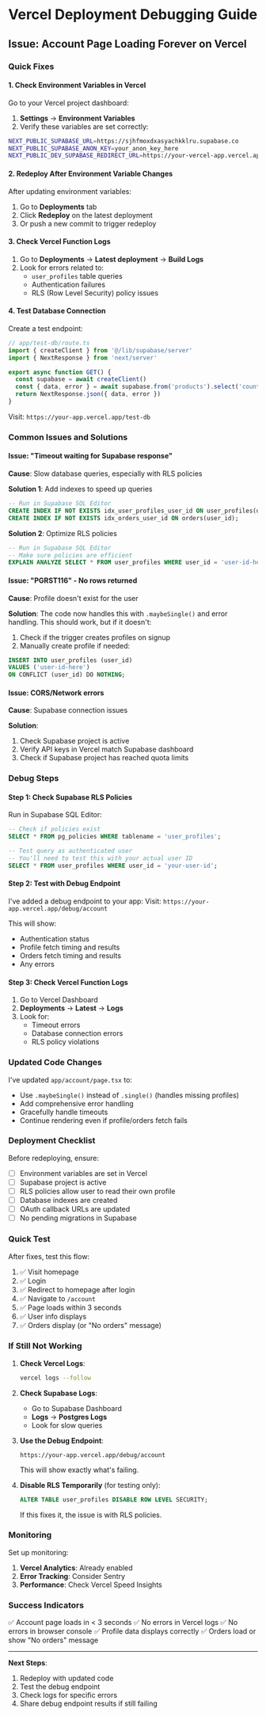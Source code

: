 # Vercel Deployment Debugging Guide

## Issue: Account Page Loading Forever on Vercel

### Quick Fixes

#### 1. Check Environment Variables in Vercel

Go to your Vercel project dashboard:
1. **Settings** → **Environment Variables**
2. Verify these variables are set correctly:

```bash
NEXT_PUBLIC_SUPABASE_URL=https://sjhfmoxdxasyachkklru.supabase.co
NEXT_PUBLIC_SUPABASE_ANON_KEY=your_anon_key_here
NEXT_PUBLIC_DEV_SUPABASE_REDIRECT_URL=https://your-vercel-app.vercel.app
```

#### 2. Redeploy After Environment Variable Changes

After updating environment variables:
1. Go to **Deployments** tab
2. Click **Redeploy** on the latest deployment
3. Or push a new commit to trigger redeploy

#### 3. Check Vercel Function Logs

1. Go to **Deployments** → **Latest deployment** → **Build Logs**
2. Look for errors related to:
   - `user_profiles` table queries
   - Authentication failures
   - RLS (Row Level Security) policy issues

#### 4. Test Database Connection

Create a test endpoint:
```typescript
// app/test-db/route.ts
import { createClient } from '@/lib/supabase/server'
import { NextResponse } from 'next/server'

export async function GET() {
  const supabase = await createClient()
  const { data, error } = await supabase.from('products').select('count')
  return NextResponse.json({ data, error })
}
```

Visit: `https://your-app.vercel.app/test-db`

### Common Issues and Solutions

#### Issue: "Timeout waiting for Supabase response"

**Cause**: Slow database queries, especially with RLS policies

**Solution 1**: Add indexes to speed up queries
```sql
-- Run in Supabase SQL Editor
CREATE INDEX IF NOT EXISTS idx_user_profiles_user_id ON user_profiles(user_id);
CREATE INDEX IF NOT EXISTS idx_orders_user_id ON orders(user_id);
```

**Solution 2**: Optimize RLS policies
```sql
-- Run in Supabase SQL Editor
-- Make sure policies are efficient
EXPLAIN ANALYZE SELECT * FROM user_profiles WHERE user_id = 'user-id-here';
```

#### Issue: "PGRST116" - No rows returned

**Cause**: Profile doesn't exist for the user

**Solution**: The code now handles this with `.maybeSingle()` and error handling. This should work, but if it doesn't:

1. Check if the trigger creates profiles on signup
2. Manually create profile if needed:
```sql
INSERT INTO user_profiles (user_id) 
VALUES ('user-id-here') 
ON CONFLICT (user_id) DO NOTHING;
```

#### Issue: CORS/Network errors

**Cause**: Supabase connection issues

**Solution**:
1. Check Supabase project is active
2. Verify API keys in Vercel match Supabase dashboard
3. Check if Supabase project has reached quota limits

### Debug Steps

#### Step 1: Check Supabase RLS Policies

Run in Supabase SQL Editor:
```sql
-- Check if policies exist
SELECT * FROM pg_policies WHERE tablename = 'user_profiles';

-- Test query as authenticated user
-- You'll need to test this with your actual user ID
SELECT * FROM user_profiles WHERE user_id = 'your-user-id';
```

#### Step 2: Test with Debug Endpoint

I've added a debug endpoint to your app:
Visit: `https://your-app.vercel.app/debug/account`

This will show:
- Authentication status
- Profile fetch timing and results
- Orders fetch timing and results
- Any errors

#### Step 3: Check Vercel Function Logs

1. Go to Vercel Dashboard
2. **Deployments** → **Latest** → **Logs**
3. Look for:
   - Timeout errors
   - Database connection errors
   - RLS policy violations

### Updated Code Changes

I've updated `app/account/page.tsx` to:
- Use `.maybeSingle()` instead of `.single()` (handles missing profiles)
- Add comprehensive error handling
- Gracefully handle timeouts
- Continue rendering even if profile/orders fetch fails

### Deployment Checklist

Before redeploying, ensure:

- [ ] Environment variables are set in Vercel
- [ ] Supabase project is active
- [ ] RLS policies allow user to read their own profile
- [ ] Database indexes are created
- [ ] OAuth callback URLs are updated
- [ ] No pending migrations in Supabase

### Quick Test

After fixes, test this flow:

1. ✅ Visit homepage
2. ✅ Login
3. ✅ Redirect to homepage after login
4. ✅ Navigate to `/account`
5. ✅ Page loads within 3 seconds
6. ✅ User info displays
7. ✅ Orders display (or "No orders" message)

### If Still Not Working

1. **Check Vercel Logs**:
   ```bash
   vercel logs --follow
   ```

2. **Check Supabase Logs**:
   - Go to Supabase Dashboard
   - **Logs** → **Postgres Logs**
   - Look for slow queries

3. **Use the Debug Endpoint**:
   ```
   https://your-app.vercel.app/debug/account
   ```
   This will show exactly what's failing.

4. **Disable RLS Temporarily** (for testing only):
   ```sql
   ALTER TABLE user_profiles DISABLE ROW LEVEL SECURITY;
   ```
   If this fixes it, the issue is with RLS policies.

### Monitoring

Set up monitoring:
1. **Vercel Analytics**: Already enabled
2. **Error Tracking**: Consider Sentry
3. **Performance**: Check Vercel Speed Insights

### Success Indicators

✅ Account page loads in < 3 seconds
✅ No errors in Vercel logs
✅ No errors in browser console
✅ Profile data displays correctly
✅ Orders load or show "No orders" message

---

**Next Steps**: 
1. Redeploy with updated code
2. Test the debug endpoint
3. Check logs for specific errors
4. Share debug endpoint results if still failing


